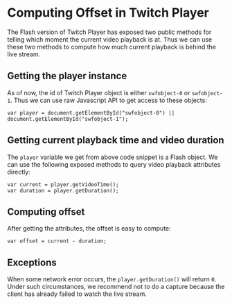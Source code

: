 # Computing Offset in Twitch Player

The Flash version of Twitch Player has exposed two public methods for telling which moment the current video playback is at. Thus we can use these two methods to compute how much current playback is behind the live stream.

## Getting the player instance

As of now, the id of Twitch Player object is either `swfobject-0` or `swfobject-1`. Thus we can use raw Javascript API to get access to these objects:
	
    var player = document.getElementById("swfobject-0") || document.getElementById("swfobject-1");

## Getting current playback time and video duration

The `player` variable we get from above code snippet is a Flash object. We can use the following exposed methods to query video playback attributes directly:

    var current = player.getVideoTime();
    var duration = player.getDuration();

## Computing offset

After getting the attributes, the offset is easy to compute:

    var offset = current - duration;

## Exceptions

When some network error occurs, the `player.getDuration()` will return `0`. Under such circumstances, we recommend not to do a capture because the client has already failed to watch the live stream.